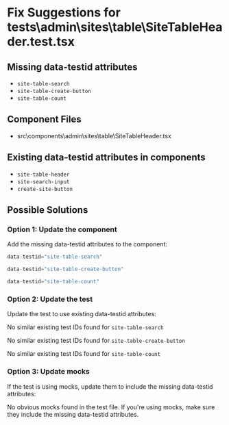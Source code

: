 # Fix Suggestions for tests\admin\sites\table\SiteTableHeader.test.tsx

## Missing data-testid attributes

- `site-table-search`
- `site-table-create-button`
- `site-table-count`

## Component Files

- src\components\admin\sites\table\SiteTableHeader.tsx

## Existing data-testid attributes in components

- `site-table-header`
- `site-search-input`
- `create-site-button`

## Possible Solutions

### Option 1: Update the component

Add the missing data-testid attributes to the component:

```jsx
data-testid="site-table-search"
```

```jsx
data-testid="site-table-create-button"
```

```jsx
data-testid="site-table-count"
```

### Option 2: Update the test

Update the test to use existing data-testid attributes:

No similar existing test IDs found for `site-table-search`

No similar existing test IDs found for `site-table-create-button`

No similar existing test IDs found for `site-table-count`

### Option 3: Update mocks

If the test is using mocks, update them to include the missing data-testid attributes:

No obvious mocks found in the test file. If you're using mocks, make sure they include the missing data-testid attributes.

